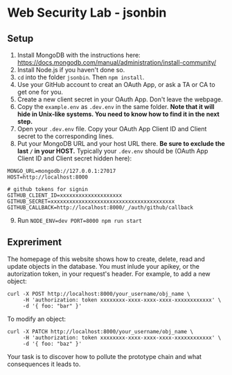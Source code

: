 # Web Security Lab - jsonbin

## Setup

1. Install MongoDB with the instructions here: https://docs.mongodb.com/manual/administration/install-community/
2. Install Node.js if you haven't done so.
3. `cd` into the folder `jsonbin`. Then `npm install`.
4. Use your GitHub account to creat an OAuth App, or ask a TA or CA to get one for you.
5. Create a new client secret in your OAuth App. Don't leave the webpage.
6. Copy the `example.env` as `.dev.env` in the same folder. **Note that it will hide in Unix-like systems. You need to know how to find it in the next step.**
7. Open your `.dev.env` file. Copy your OAuth App Client ID and Client secret to the corresponding lines.
8. Put your MongoDB URL and your host URL there. **Be sure to exclude the last `/` in your HOST.** Typically your `.dev.env` should be (OAuth App Client ID and Client secret hidden here):
```
MONGO_URL=mongodb://127.0.0.1:27017
HOST=http://localhost:8000

# github tokens for signin
GITHUB_CLIENT_ID=xxxxxxxxxxxxxxxxxxxx
GITHUB_SECRET=xxxxxxxxxxxxxxxxxxxxxxxxxxxxxxxxxxxxxxxx
GITHUB_CALLBACK=http://localhost:8000/_/auth/github/callback
```
9.  Run `NODE_ENV=dev PORT=8000 npm run start`

## Expreriment

The homepage of this website shows how to create, delete, read and update objects in the database. You must inlude your apikey, or the autorization token, in your request's header. For example, to add a new object:
```
curl -X POST http://localhost:8000/your_username/obj_name \
     -H 'authorization: token xxxxxxxx-xxxx-xxxx-xxxx-xxxxxxxxxxxx' \
     -d '{ foo: "bar" }'
```
To modify an object:

```
curl -X PATCH http://localhost:8000/your_username/obj_name \
     -H 'authorization: token xxxxxxxx-xxxx-xxxx-xxxx-xxxxxxxxxxxx' \
     -d '{ foo: "baz" }'
```

Your task is to discover how to pollute the prototype chain and what consequences it leads to.
